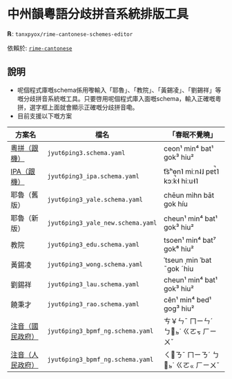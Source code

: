 # 中州韻粵語分歧拼音系統排版工具

**℞**: `tanxpyox/rime-cantonese-schemes-editor`

依賴於: [`rime-cantonese`](https://github.com/rime/rime-cantonese)

## 說明

* 呢個程式庫嘅schema係用嚟輸入「耶魯」、「教院」、「黃錫凌」、「劉錫祥」等嘅分歧拼音系統嘅工具。只要啓用呢個程式庫入面嘅schema，輸入正確嘅粵拼，選字框上面就會顯示正確嘅分歧拼音嘞。
* 目前支援以下嘅方案

 方案名| 檔名 | 「春眠不覺曉」
-----|------| ------
[粵拼（跟機）](https://github.com/rime/rime-cantonese)| `jyut6ping3.schema.yaml` | ceon¹ min⁴ bat¹ gok³ hiu²
[IPA（跟機）](https://github.com/rime/rime-cantonese)| `jyut6ping3_ipa.schema.yaml` | t͡sʰɵn˥ miːn˨˩ pɐt̚˥ kɔːk̚˧ hiːu˧˥
耶魯（舊版）| `jyut6ping3_yale.schema.yaml` | chēun mìhn bāt gok híu
耶魯（新版）| `jyut6ping3_yale_new.schema.yaml`|  cheun¹ min⁴ bat¹ gok³ hiu²
教院| `jyut6ping3_edu.schema.yaml` |  tsoen¹ min⁴ bat⁷ gok⁸ hiu²
黃錫凌| `jyut6ping3_wong.schema.yaml` |  ˈtseun ˌmin ˈbat ˉgok ˊhiu
劉錫祥| `jyut6ping3_lau.schema.yaml` | cheun¹ min⁴ bat¹ gok³ hiu²
饒秉才| `jyut6ping3_rao.schema.yaml` | cên¹ min⁴ bed¹ gog³ hiu²
[注音（國民政府）](https://github.com/tanxpyox/rime-cantonese-bpmf)| `jyut6ping3_bpmf_ng.schema.yaml` |ㄘ￥ㄣˉ ㄇㄧㄣˊ ㄅㆿㆵ˙ ㄍㄛㆶ ㄏㄧㄨˇ
[注音（人民政府）](https://github.com/tanxpyox/rime-cantonese-bpmf)| `jyut6ping3_bpmf_ng.schema.yaml` |ㄑㆾㄋˉ ㄇㄧㄋˊ ㄅㆿㆵ˙ ㄍㄛㆻ ㄏㄧㄨˇ

